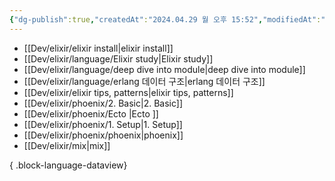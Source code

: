 ```yaml
---
{"dg-publish":true,"createdAt":"2024.04.29 월 오후 15:52","modifiedAt":"2024.04.29 월 오후 15:52","permalink":"/Dev/elixir/elixir/","dgPassFrontmatter":true}
---
```



- [[Dev/elixir/elixir install\|elixir install]]
- [[Dev/elixir/language/Elixir study\|Elixir study]]
- [[Dev/elixir/language/deep dive into module\|deep dive into module]]
- [[Dev/elixir/language/erlang 데이터 구조\|erlang 데이터 구조]]
- [[Dev/elixir/elixir tips, patterns\|elixir tips, patterns]]
- [[Dev/elixir/phoenix/2. Basic\|2. Basic]]
- [[Dev/elixir/phoenix/Ecto \|Ecto ]]
- [[Dev/elixir/phoenix/1. Setup\|1. Setup]]
- [[Dev/elixir/phoenix/phoenix\|phoenix]]
- [[Dev/elixir/mix\|mix]]

{ .block-language-dataview}